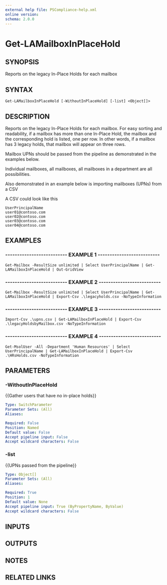 ```yaml
---
external help file: PSCompliance-help.xml
online version: 
schema: 2.0.0
---
```


# Get-LAMailboxInPlaceHold

## SYNOPSIS
Reports on the legacy In-Place Holds for each mailbox

## SYNTAX

```
Get-LAMailboxInPlaceHold [-WithoutInPlaceHold] [-list] <Object[]>
```

## DESCRIPTION
Reports on the legacy In-Place Holds for each mailbox.
For easy sorting and readability, if a mailbox has more than one In-Place Hold, the mailbox and the corresponding hold is listed, one per row.
In other words, if a mailbox has 3 legacy holds, that mailbox will appear on three rows.

Mailbox UPNs should be passed from the pipeline as demonstrated in the examples below.

Individual mailboxes, all mailboxes, all mailboxes in a department are all possibilities.

Also demonstrated in an example below is importing mailboxes (UPNs) from a CSV

A CSV could look like this
```
UserPrincipalName
user01@contoso.com
user02@contoso.com
user03@contoso.com
user04@contoso.com
```

## EXAMPLES

### -------------------------- EXAMPLE 1 --------------------------
```
Get-Mailbox -ResultSize unlimited | Select UserPrincipalName | Get-LAMailboxInPlaceHold | Out-GridView
```

### -------------------------- EXAMPLE 2 --------------------------
```
Get-Mailbox -ResultSize unlimited | Select UserPrincipalName | Get-LAMailboxInPlaceHold | Export-Csv .\legacyholds.csv -NoTypeInformation
```

### -------------------------- EXAMPLE 3 --------------------------
```
Import-Csv .\upns.csv | Get-LAMailboxInPlaceHold | Export-Csv .\legacyHoldsbyMailbox.csv -NoTypeInformation
```

### -------------------------- EXAMPLE 4 --------------------------
```
Get-MsolUser -All -Department 'Human Resources' | Select UserPrincipalName | Get-LAMailboxInPlaceHold | Export-Csv .\HRsHolds.csv -NoTypeInformation
```

## PARAMETERS

### -WithoutInPlaceHold
{{Gather users that have no in-place holds}}

```yaml
Type: SwitchParameter
Parameter Sets: (All)
Aliases: 

Required: False
Position: Named
Default value: False
Accept pipeline input: False
Accept wildcard characters: False
```

### -list
{{UPNs passed from the pipeline}}

```yaml
Type: Object[]
Parameter Sets: (All)
Aliases: 

Required: True
Position: 1
Default value: None
Accept pipeline input: True (ByPropertyName, ByValue)
Accept wildcard characters: False
```

## INPUTS

## OUTPUTS

## NOTES

## RELATED LINKS

